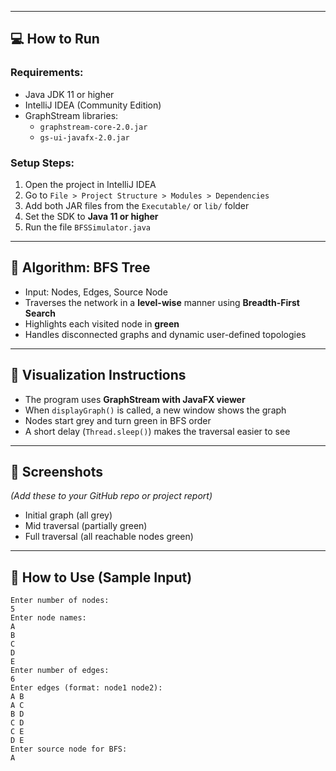 
---

## 💻 How to Run

### Requirements:
- Java JDK 11 or higher
- IntelliJ IDEA (Community Edition)
- GraphStream libraries:
  - `graphstream-core-2.0.jar`
  - `gs-ui-javafx-2.0.jar`

### Setup Steps:
1. Open the project in IntelliJ IDEA
2. Go to `File > Project Structure > Modules > Dependencies`
3. Add both JAR files from the `Executable/` or `lib/` folder
4. Set the SDK to **Java 11 or higher**
5. Run the file `BFSSimulator.java`

---

## 🧠 Algorithm: BFS Tree

- Input: Nodes, Edges, Source Node
- Traverses the network in a **level-wise** manner using **Breadth-First Search**
- Highlights each visited node in **green**
- Handles disconnected graphs and dynamic user-defined topologies

---

## 🎨 Visualization Instructions

- The program uses **GraphStream with JavaFX viewer**
- When `displayGraph()` is called, a new window shows the graph
- Nodes start grey and turn green in BFS order
- A short delay (`Thread.sleep()`) makes the traversal easier to see

---

## 📸 Screenshots

_(Add these to your GitHub repo or project report)_
- Initial graph (all grey)
- Mid traversal (partially green)
- Full traversal (all reachable nodes green)

---

## 📖 How to Use (Sample Input)

```text
Enter number of nodes:
5
Enter node names:
A
B
C
D
E
Enter number of edges:
6
Enter edges (format: node1 node2):
A B
A C
B D
C D
C E
D E
Enter source node for BFS:
A
